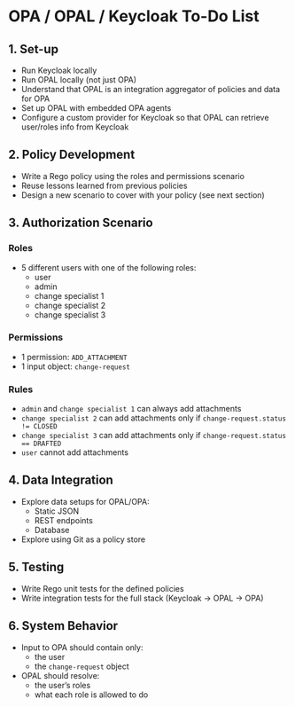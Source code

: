 # OPA / OPAL / Keycloak To-Do List

## 1. Set-up

- Run Keycloak locally
- Run OPAL locally (not just OPA)
- Understand that OPAL is an integration aggregator of policies and data for OPA
- Set up OPAL with embedded OPA agents
- Configure a custom provider for Keycloak so that OPAL can retrieve user/roles info from Keycloak

## 2. Policy Development

- Write a Rego policy using the roles and permissions scenario
- Reuse lessons learned from previous policies
- Design a new scenario to cover with your policy (see next section)

## 3. Authorization Scenario

### Roles

- 5 different users with one of the following roles:
  - user
  - admin
  - change specialist 1
  - change specialist 2
  - change specialist 3

### Permissions

- 1 permission: `ADD_ATTACHMENT`
- 1 input object: `change-request`

### Rules

- `admin` and `change specialist 1` can always add attachments
- `change specialist 2` can add attachments only if `change-request.status != CLOSED`
- `change specialist 3` can add attachments only if `change-request.status == DRAFTED`
- `user` cannot add attachments

## 4. Data Integration

- Explore data setups for OPAL/OPA:
  - Static JSON
  - REST endpoints
  - Database
- Explore using Git as a policy store

## 5. Testing

- Write Rego unit tests for the defined policies
- Write integration tests for the full stack (Keycloak -> OPAL -> OPA)

## 6. System Behavior

- Input to OPA should contain only:
  - the user
  - the `change-request` object
- OPAL should resolve:
  - the user’s roles
  - what each role is allowed to do
